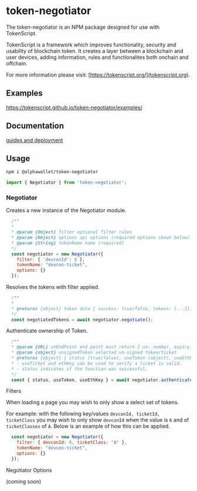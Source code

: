 # token-negotiator 

The token-negotiator is an NPM package designed for use with TokenScript. 

TokenScript is a framework which improves functionality, security and usability of blockchain token. It creates a layer between a blockchain and user devices, adding information, rules and functionalites both onchain and offchain. 

For more information please visit: [https://tokenscript.org/](tokenscript.org).

## Examples

https://tokenscript.github.io/token-negotiator/examples/

## Documentation

[guides and deployment](https://tokenscript.org/guides/Intro.html)

## Usage

```sh
npm i @alphawallet/token-negotiator
```

```javascript
import { Negotiator } from 'token-negotiator';
```

### Negotiator

Creates a new instance of the Negotiator module. 

```javascript
  /**
  *
  * @param {Object} filter optional filter rules 
  * @param {Object} options api options (required options shown below)
  * @param {String} tokenName name (required)
  */
  const negotiator = new Negotiator({
    filter: { 'devconId': 6 },
    tokenName: "devcon-ticket",
    options: {}
  });
```

Resolves the tokens with filter applied.

```javascript
  /**
  *
  * @returns {object} token data { success: true/false, tokens: [...{}] }
  */
  const negotiatedTokens = await negotiator.negotiate();
```

Authenticate ownership of Token.

```javascript
  /**
  * @param {URL} unEndPoint end point must return { un: number, expiry: date }
  * @param {object} unsignedToken selected un-signed token/ticket
  * @returns {object} { status (true/false), useToken (object), useEthKey (object)
  * - useTicket and ethKey can be used to verify a ticket is valid. 
  * - status indicates if the function was successful.
  */
  const { status, useToken, useEthKey } = await negotiator.authenticate({ unEndPoint, unsignedToken });
```

Filters

When loading a page you may wish to only show a select set of tokens.

For example: with the following key/values `devconId, ticketId, ticketClass` you may wish to only show `devconId` when the value is `6` and of `ticketClasses` of `A`. Below is an example of how this can be applied.

```javascript
  const negotiator = new Negotiator({
    filter: { devconId: 6, ticketClass: "A" },
    tokenName: "devcon-ticket",
    options: {}
  });
```

Negotiator Options 

(coming soon)

